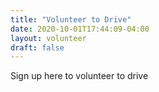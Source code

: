 ```yaml
---
title: "Volunteer to Drive"
date: 2020-10-01T17:44:09-04:00
layout: volunteer
draft: false
---
```

Sign up here to volunteer to drive 
